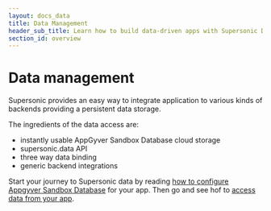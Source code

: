 ```yaml
---
layout: docs_data
title: Data Management
header_sub_title: Learn how to build data-driven apps with Supersonic Data and AngularJS.
section_id: overview
---
```


# Data management

Supersonic provides an easy way to integrate application to various kinds of backends providing a persistent data storage.

The ingredients of the data access are:

 - instantly usable AppGyver Sandbox Database cloud storage
 - supersonic.data API
 - three way data binding
 - generic backend integrations

 Start your journey to Supersonic data by reading [how to configure Appgyver Sandbox Database](/data-management/setting-up-appgyver-database/) for your app. Then go and see hof to [access data from your app](/data-management/accessing-data-from-device/).
